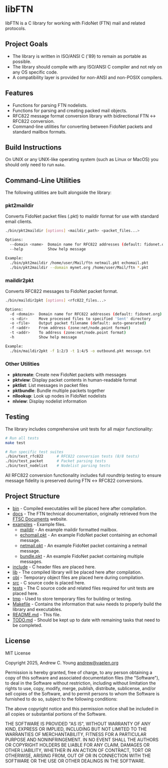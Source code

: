 # libFTN

libFTN is a C library for working with FidoNet (FTN) mail and related protocols.

## Project Goals

- The library is written in ISO/ANSI C ('89) to remain as portable as possible.
- The library should compile with any ISO/ANSI C compiler and not rely on any OS specific code.
- A compatibility layer is provided for non-ANSI and non-POSIX compilers.

## Features

- Functions for parsing FTN nodelists.
- Functions for parsing and creating packed mail objects.
- RFC822 message format conversion library with bidirectional FTN ↔ RFC822 conversion.
- Command-line utilities for converting between FidoNet packets and standard mailbox formats.

## Build Instructions

On UNIX or any UNIX-like operating system (such as Linux or MacOS) you should only need to run `make`.

## Command-Line Utilities

The following utilities are built alongside the library:

### pkt2maildir
Converts FidoNet packet files (.pkt) to maildir format for use with standard email clients.

```bash
./bin/pkt2maildir [options] <maildir_path> <packet_files...>

Options:
  --domain <name>  Domain name for RFC822 addresses (default: fidonet.org)
  --help           Show help message

Example:
  ./bin/pkt2maildir /home/user/Mail/ftn netmail.pkt echomail.pkt
  ./bin/pkt2maildir --domain mynet.org /home/user/Mail/ftn *.pkt
```

### maildir2pkt  
Converts RFC822 messages to FidoNet packet format.

```bash
./bin/maildir2pkt [options] <rfc822_files...>

Options:
  -d <domain>  Domain name for RFC822 addresses (default: fidonet.org)
  -s <dir>     Move processed files to specified 'Sent' directory
  -o <file>    Output packet filename (default: auto-generated)
  -f <addr>    From address (zone:net/node.point format)
  -t <addr>    To address (zone:net/node.point format)
  -h           Show help message

Example:
  ./bin/maildir2pkt -f 1:2/3 -t 1:4/5 -o outbound.pkt message.txt
```

### Other Utilities
- **pktcreate**: Create new FidoNet packets with messages
- **pktview**: Display packet contents in human-readable format
- **pktlist**: List messages in packet files
- **pktbundle**: Bundle multiple packets together
- **nllookup**: Look up nodes in FidoNet nodelists
- **nlview**: Display nodelist information

## Testing

The library includes comprehensive unit tests for all major functionality:

```bash
# Run all tests
make test

# Run specific test suites
./bin/test_rfc822      # RFC822 conversion tests (8/8 tests)
./bin/test_packet      # Packet parsing tests
./bin/test_nodelist    # Nodelist parsing tests
```

All RFC822 conversion functionality includes full roundtrip testing to ensure message fidelity is preserved during FTN ↔ RFC822 conversions.

## Project Structure

- [bin](bin) - Compiled executables will be placed here after compilation.
- [docs](docs) - The FTN technical documentation, originally retrieved from the [FTSC Documents](http://ftsc.org/docs/) website.
- [examples](examples) - Example files.
  - [maildir](examples/maildir) - An example maildir formatted mailbox.
  - [echomail.pkt](examples/echomail.pkt) - An example FidoNet packet containing an echomail message.
  - [netmail.pkt](examples/netmail.pkt) - An example FidoNet packet containing a netmail message.
  - [bundle.pkt](examples/bundle.pkt) - An example FidoNet packet containing multiple messages.
- [include](include) - C header files are placed here.
- [lib](lib) - The compiled library will be placed here after compilation.
- [obj](obj) - Temporary object files are placed here during compilation.
- [src](src) - C source code is placed here.
- [tests](tests) - The C source code and related files required for unit tests are placed here.
- [tmp](tmp) - Used to store temporary files for building or testing.
- [Makefile](Makefile) - Contains the information that `make` needs to properly build the library and executables.
- [README.md](README.md) - This file.
- [TODO.md](TODO.md)  - Should be kept up to date with remaining tasks that need to be completed.

## License

MIT License

Copyright 2025, Andrew C. Young <andrew@vaelen.org>

Permission is hereby granted, free of charge, to any person obtaining a copy
of this software and associated documentation files (the "Software"), to deal
in the Software without restriction, including without limitation the rights
to use, copy, modify, merge, publish, distribute, sublicense, and/or sell
copies of the Software, and to permit persons to whom the Software is
furnished to do so, subject to the following conditions:

The above copyright notice and this permission notice shall be included in all
copies or substantial portions of the Software.

THE SOFTWARE IS PROVIDED "AS IS", WITHOUT WARRANTY OF ANY KIND, EXPRESS OR
IMPLIED, INCLUDING BUT NOT LIMITED TO THE WARRANTIES OF MERCHANTABILITY,
FITNESS FOR A PARTICULAR PURPOSE AND NONINFRINGEMENT. IN NO EVENT SHALL THE
AUTHORS OR COPYRIGHT HOLDERS BE LIABLE FOR ANY CLAIM, DAMAGES OR OTHER
LIABILITY, WHETHER IN AN ACTION OF CONTRACT, TORT OR OTHERWISE, ARISING FROM,
OUT OF OR IN CONNECTION WITH THE SOFTWARE OR THE USE OR OTHER DEALINGS IN THE
SOFTWARE.

